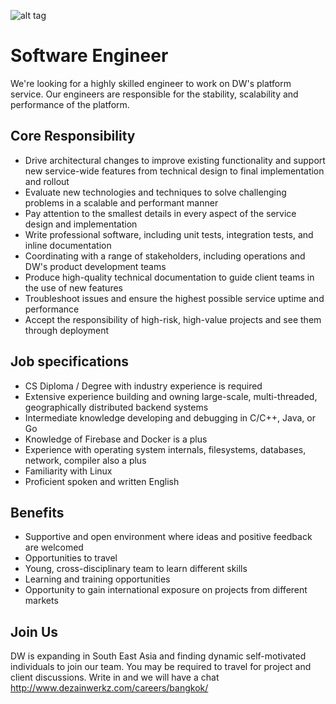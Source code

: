![alt tag](https://lh3.ggpht.com/-udUlHaXwk3E/V0zLbP0uR7I/AAAAAAAAADE/gmaw5hEitCQjluVrPdGD1kFQdiv5AVzhACJkC/s1536/photo)

# Software Engineer

We're looking for a highly skilled engineer to work on DW's platform service. Our engineers are responsible for the stability, scalability and performance of the platform.

## Core Responsibility

- Drive architectural changes to improve existing functionality and support new service-wide features from technical design to final implementation and rollout
- Evaluate new technologies and techniques to solve challenging problems in a scalable and performant manner
- Pay attention to the smallest details in every aspect of the service design and implementation
- Write professional software, including unit tests, integration tests, and inline documentation
- Coordinating with a range of stakeholders, including operations and DW's product development teams
- Produce high-quality technical documentation to guide client teams in the use of new features
- Troubleshoot issues and ensure the highest possible service uptime and performance
- Accept the responsibility of high-risk, high-value projects and see them through deployment

## Job specifications

- CS Diploma / Degree with industry experience is required
- Extensive experience building and owning large-scale, multi-threaded, geographically distributed backend systems
- Intermediate knowledge developing and debugging in C/C++, Java, or Go
- Knowledge of Firebase and Docker is a plus
- Experience with operating system internals, filesystems, databases, network, compiler also a plus
- Familiarity with Linux
- Proficient spoken and written English

## Benefits

- Supportive and open environment where ideas and positive feedback are welcomed
- Opportunities to travel
- Young, cross-disciplinary team to learn different skills
- Learning and training opportunities
- Opportunity to gain international exposure on projects from different markets

## Join Us

DW is expanding in South East Asia and finding dynamic self-motivated individuals to join our team. You may be required to travel for project and client discussions. Write in and we will have a chat <http://www.dezainwerkz.com/careers/bangkok/>
